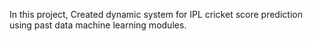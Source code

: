 In this project, Created dynamic system for IPL cricket score prediction using past data machine learning modules. 
